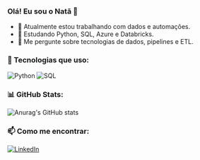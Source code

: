 ### Olá! Eu sou o Natã 👋

- 🔭 Atualmente estou trabalhando com dados e automações.
- 🌱 Estudando Python, SQL, Azure e Databricks.
- 💬 Me pergunte sobre tecnologias de dados, pipelines e ETL.

### 🚀 Tecnologias que uso:
![Python](https://img.shields.io/badge/Python-3776AB?style=for-the-badge&logo=python&logoColor=white)
![SQL](https://img.shields.io/badge/SQL-4479A1?style=for-the-badge&logo=postgresql&logoColor=white)

### 📊 GitHub Stats:
![Anurag's GitHub stats](https://github-readme-stats.vercel.app/api?username=natafelipes&show_icons=true&theme=tokyonight)

### 📫 Como me encontrar:
[![LinkedIn](https://img.shields.io/badge/-LinkedIn-blue?style=flat-square&logo=Linkedin&logoColor=white&link=https://linkedin.com/in/seu-perfil)]([https://linkedin.com/in/seu-perfil](https://www.linkedin.com/in/natafelipe/))
